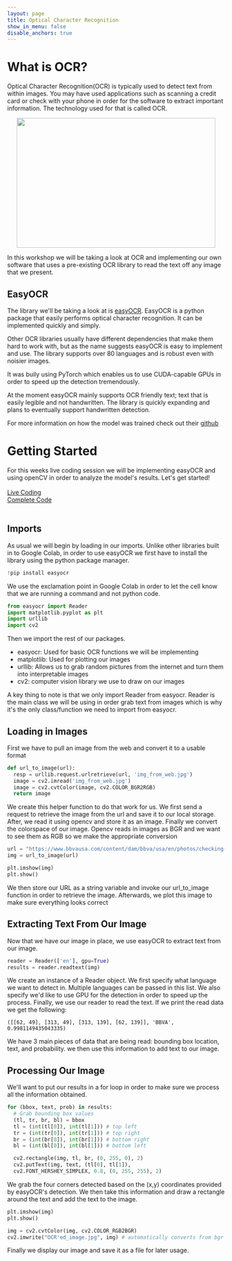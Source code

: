 ```yaml
---
layout: page
title: Optical Character Recognition
show_in_menu: false
disable_anchors: true
---
```


# What is OCR?
Optical Character Recognition(OCR) is typically used to detect text from within images. You may have used applications such as scanning a credit card or check with your phone in order for the software to extract important information. The technology used for that is called OCR. 

<p align="center">
  <img width="460" height="300" src="https://miro.medium.com/max/737/1*FCjWFJVYOl1phvmWKJCO2w.png">
</p>

In this workshop we will be taking a look at OCR and implementing our own software that uses a pre-existing OCR library to read the text off any image that we present.

## EasyOCR
The library we'll be taking a look at is [easyOCR](https://www.jaided.ai/easyocr/). EasyOCR is a python package that easily performs optical character recognition. It can be implemented quickly and simply. 

Other OCR libraries usually have different dependencies that make them hard to work with, but as the name suggests easyOCR is easy to implement and use. The library supports over 80 languages and is robust even with noisier images.

It was buily using PyTorch which enables us to use CUDA-capable GPUs in order to speed up the detection tremendously.

At the moment easyOCR mainly supports OCR friendly text; text that is easily legible and not handwritten. The library is quickly expanding and plans to eventually support handwritten detection.

For more information on how the model was trained check out their [github](https://github.com/JaidedAI/EasyOCR)

# Getting Started
For this weeks live coding session we will be implementing easyOCR and using openCV in order to analyze the model's results. Let's get started!<br><br>
[Live Coding](https://colab.research.google.com/drive/1IOO-bZY6mB2YUHp6XdtgOMJi07Zb94qF?usp=sharing) <br>
[Complete Code](https://colab.research.google.com/drive/1MwbFNKYAt7Mq-B65gqbLn1djx4hc4xRC?usp=sharing)<br><br>

## Imports
As usual we will begin by loading in our imports. Unlike other libraries built in to Google Colab, in order to use easyOCR we first have to install the library using the python package manager.
```python
!pip install easyocr
```

We use the exclamation point in Google Colab in order to let the cell know that we are running a command and not python code.

```python
from easyocr import Reader
import matplotlib.pyplot as plt
import urllib
import cv2
```

Then we import the rest of our packages.
- easyocr: Used for basic OCR functions we will be implementing
- matplotlib: Used for plotting our images
- urllib: Allows us to grab random pictures from the internet and turn them into interpretable images
- cv2: computer vision library we use to draw on our images

A key thing to note is that we only import Reader from easyocr. Reader is the main class we will be using in order grab text from images which is why it's the only class/function we need to import from easyocr.

## Loading in Images
First we have to pull an image from the web and convert it to a usable format
```python
def url_to_image(url):
  resp = urllib.request.urlretrieve(url, 'img_from_web.jpg')
  image = cv2.imread('img_from_web.jpg')
  image = cv2.cvtColor(image, cv2.COLOR_BGR2RGB)
  return image
```
We create this helper function to do that work for us. We first send a request to retrieve the image from the url and save it to our local storage. After, we read it using opencv and store it as an image. Finally we convert the colorspace of our image. Opencv reads in images as BGR and we want to see them as RGB so we make the appropriate conversion

```python
url = "https://www.bbvausa.com/content/dam/bbva/usa/en/photos/checking-and-savings/clearpoints-card-gateway-sm.png"
img = url_to_image(url)

plt.imshow(img)
plt.show()
```

We then store our URL as a string variable and invoke our url_to_image function in order to retrieve the image. Afterwards, we plot this image to make sure everything looks correct

## Extracting Text From Our Image
Now that we have our image in place, we use easyOCR to extract text from our image.
```python
reader = Reader(['en'], gpu=True)
results = reader.readtext(img)
```

We create an instance of a Reader object. We first specify what language we want to detect in. Multiple languages can be passed in this list. We also specify we'd like to use GPU for the detection in order to speed up the process. Finally, we use our reader to read the text. If we print the read data we get the following:
```
([[62, 49], [313, 49], [313, 139], [62, 139]], 'BBVA', 0.9981149435043335)
```
We have 3 main pieces of data that are being read: bounding box location, text, and probability. we then use this information to add text to our image.

## Processing Our Image
We'll want to put our results in a for loop in order to make sure we process all the information obtained.
```python
for (bbox, text, prob) in results:
  # Grab bounding box values
  (tl, tr, br, bl) = bbox
  tl = (int(tl[0]), int(tl[1])) # top left
  tr = (int(tr[0]), int(tr[1])) # top right
  br = (int(br[0]), int(br[1])) # bottom right
  bl = (int(bl[0]), int(bl[1])) # bottom left

  cv2.rectangle(img, tl, br, (0, 255, 0), 2)
  cv2.putText(img, text, (tl[0], tl[1]),
  cv2.FONT_HERSHEY_SIMPLEX, 0.8, (0, 255, 255), 2)
```
We grab the four corners detected based on the (x,y) coordinates provided by easyOCR's detection. We then take this information and draw a rectangle around the text and add the text to the image.

```python
plt.imshow(img)
plt.show()

img = cv2.cvtColor(img, cv2.COLOR_RGB2BGR)
cv2.imwrite("OCR'ed_image.jpg", img) # automatically converts from bgr to rgb
```
Finally we display our image and save it as a file for later usage.

